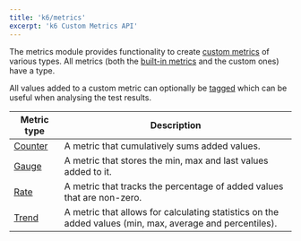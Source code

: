 ```yaml
---
title: 'k6/metrics'
excerpt: 'k6 Custom Metrics API'
---
```


The metrics module provides functionality to create [custom metrics](/using-k6/metrics) of various types. All metrics (both the [built-in metrics](/using-k6/metrics#built-in-metrics) and the custom ones) have a type.

All values added to a custom metric can optionally be [tagged](/using-k6/tags-and-groups) which can be useful when analysing the test results.

| Metric type                                         | Description                                                                                              |
| --------------------------------------------------- | -------------------------------------------------------------------------------------------------------- |
| [Counter](/javascript-api/v0.32/k6-metrics/counter) | A metric that cumulatively sums added values.                                                            |
| [Gauge](/javascript-api/v0.32/k6-metrics/gauge)     | A metric that stores the min, max and last values added to it.                                           |
| [Rate](/javascript-api/v0.32/k6-metrics/rate)       | A metric that tracks the percentage of added values that are non-zero.                                   |
| [Trend](/javascript-api/v0.32/k6-metrics/trend)     | A metric that allows for calculating statistics on the added values (min, max, average and percentiles). |
